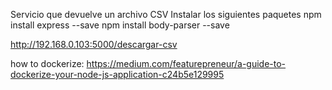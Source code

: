 Servicio que devuelve un archivo CSV
Instalar los siguientes paquetes
npm install express --save
npm install body-parser --save

http://192.168.0.103:5000/descargar-csv


how to dockerize:
https://medium.com/featurepreneur/a-guide-to-dockerize-your-node-js-application-c24b5e129995